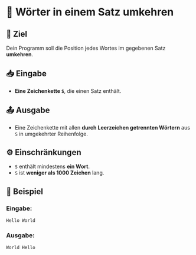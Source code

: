 # 🔄 Wörter in einem Satz umkehren

## 🎯 Ziel
Dein Programm soll die Position jedes Wortes im gegebenen Satz **umkehren**.  

## 📥 Eingabe
- **Eine Zeichenkette `S`**, die einen Satz enthält.

## 📤 Ausgabe
- Eine Zeichenkette mit allen **durch Leerzeichen getrennten Wörtern** aus `S` in umgekehrter Reihenfolge.

## ⚙️ Einschränkungen
- `S` enthält mindestens **ein Wort**.
- `S` ist **weniger als 1000 Zeichen** lang.

## 📌 Beispiel

### Eingabe:
```
Hello World
```

### Ausgabe:
```
World Hello
```
